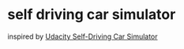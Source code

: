 # self driving car simulator

inspired by [Udacity Self-Driving Car Simulator](https://medium.com/activating-robotic-minds/introduction-to-udacity-self-driving-car-simulator-4d78198d301d)


